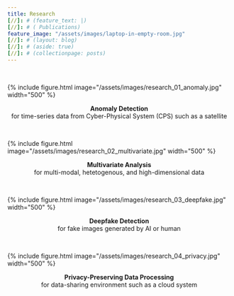 ```yaml
---
title: Research
[//]: # (feature_text: |)
[//]: # ( Publications)
feature_image: "/assets/images/laptop-in-empty-room.jpg"
[//]: # (layout: blog)
[//]: # (aside: true)
[//]: # (collectionpage: posts)
---
```

<br>

{% include figure.html image="/assets/images/research_01_anomaly.jpg" width="500" %}
<p style="text-align:center;"><b>Anomaly Detection</b><br>for time-series data from Cyber-Physical System (CPS) such as a satellite</p>

<br>

{% include figure.html image="/assets/images/research_02_multivariate.jpg" width="500" %}
<p style="text-align:center;"><b>Multivariate Analysis</b><br>for multi-modal, hetetogenous, and high-dimensional data</p>

<br>

{% include figure.html image="/assets/images/research_03_deepfake.jpg" width="500" %}
<p style="text-align:center;"><b>Deepfake Detection</b><br>for fake images generated by AI or human</p>

<br>

{% include figure.html image="/assets/images/research_04_privacy.jpg" width="500" %}
<p style="text-align:center;"><b>Privacy-Preserving Data Processing</b><br>for data-sharing environment such as a cloud system</p>

<br>

